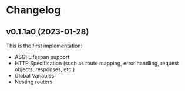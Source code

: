 # Changelog

## v0.1.1a0 (2023-01-28)

This is the first implementation:

* ASGI Lifespan support
* HTTP Specification (such as route mapping, error handling, request objects, responses, etc.)
* Global Variables
* Nesting routers
